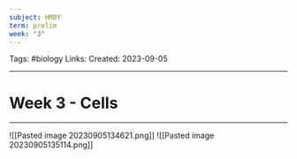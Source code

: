 ```yaml
---
subject: HMBY
term: prelim
week: "3"
---
```

Tags: #biology 
Links:
Created: 2023-09-05

---
# Week 3 - Cells

---

![[Pasted image 20230905134621.png]]
![[Pasted image 20230905135114.png]]
